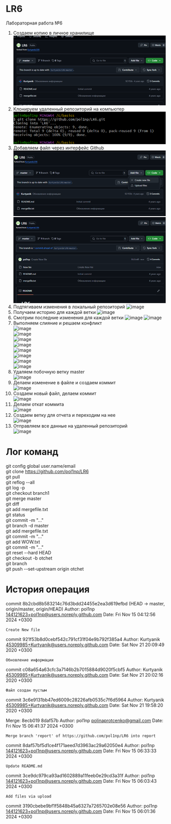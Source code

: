 # LR6
Лабораторная работа №6
1. Создаем копию в личное хранилище
![image](https://github.com/pol1np/LR6/blob/report/newfolder/%D0%A1%D0%BD%D0%B8%D0%BC%D0%BE%D0%BA%20%D1%8D%D0%BA%D1%80%D0%B0%D0%BD%D0%B0%202024-11-15%20040702.png?raw=true)
2. Клонируем удаленный репозиторий на компьютер
![image](https://github.com/pol1np/LR6/blob/report/newfolder/%D0%A1%D0%BD%D0%B8%D0%BC%D0%BE%D0%BA%20%D1%8D%D0%BA%D1%80%D0%B0%D0%BD%D0%B0%202024-11-15%20040908.png?raw=true)
3. Добавляем файл через интерфейс Github
![image](https://github.com/pol1np/LR6/blob/report/newfolder/%D0%A1%D0%BD%D0%B8%D0%BC%D0%BE%D0%BA%20%D1%8D%D0%BA%D1%80%D0%B0%D0%BD%D0%B0%202024-11-15%20041145.png?raw=true)
![image](https://github.com/pol1np/LR6/blob/report/newfolder/%D0%A1%D0%BD%D0%B8%D0%BC%D0%BE%D0%BA%20%D1%8D%D0%BA%D1%80%D0%B0%D0%BD%D0%B0%202024-11-15%20041323.png?raw=true)
4. Подтягиваем изменения в локальный репозиторий
![image](https://github.com/user-attachments/assets/45adc0b1-e31c-4cfd-89a6-fb91a7bb27d9)
5. Получаем историю для каждой ветки
![image](https://github.com/user-attachments/assets/8239bf87-a14f-4fad-ad06-e3cb366a2169)
6. Смотрим последние изменения для каждой ветки
![image](https://github.com/user-attachments/assets/34dedd9a-b986-41ef-a547-ffcbb85abf00)
![image](https://github.com/user-attachments/assets/0f5d7d00-a555-4d05-b558-de71c63fe576)
7. Выполняем слияние и решаем конфликт </br>
![image](https://github.com/user-attachments/assets/dd3c8133-0472-4ff6-b6f8-2adb47dd48b9) </br>
![image](https://github.com/user-attachments/assets/e1687b52-b050-47b4-838a-19daacb2311f) </br>
![image](https://github.com/user-attachments/assets/ea44f9d8-dc66-469c-9e05-0d5baae2c3b3) </br>
![image](https://github.com/user-attachments/assets/bb36da7c-7430-423f-8c57-a16c674a4305) </br>
![image](https://github.com/user-attachments/assets/7d538ebb-4569-48a6-a8dd-5cca115361d3) </br>
![image](https://github.com/user-attachments/assets/49827b9c-4157-402a-9ee4-808880621721) </br>
![image](https://github.com/user-attachments/assets/4a75f470-329d-499f-af74-5fbf53ad6fdf) </br>
![image](https://github.com/user-attachments/assets/c0be92ac-2acb-46e5-8321-a8196b0150f0) </br>
8. Удаляем побочную ветку master </br>
![image](https://github.com/user-attachments/assets/6a4add7f-4249-4726-bcd1-2f098ce1b7d0)
9. Делаем изменение в файле и создаем коммит </br>
![image](https://github.com/user-attachments/assets/7eeec953-a983-4d9b-bc72-10e0bd266dd2)
10. Создаем новый файл, делаем коммит </br>
![image](https://github.com/user-attachments/assets/77ce7073-89d1-4b8b-8f29-463205a11fa0)
11. Делаем откат коммита </br>
![image](https://github.com/user-attachments/assets/3713864b-6895-4ddd-a518-ef8352bf6c71)
12. Создаем ветку для отчета и переходим на нее </br>
![image](https://github.com/user-attachments/assets/18473dce-f9a7-4e98-97fb-e0497008d8f5)
13. Отправляем все данные на удаленный репозиторий</br>
![image](https://github.com/user-attachments/assets/8795487f-a03a-44b6-94ba-8627ea6b7542)
# Лог команд
git config global user.name/email </br>
git clone https://github.com/pol1np/LR6 </br>
git pull </br>
git reflog --all </br>
git log -p </br>
git checkout branch1 </br>
git merge master </br>
git diff </br>
git add mergefile.txt </br>
git status </br>
git commit -m "..." </br>
git branch -d master </br>
git add mergefile.txt </br>
git commit -m "..." </br>
git add WOW.txt </br> 
git commit -m "..." </br>
git reset --hard HEAD </br>
git checkout -b otchet </br>
git branch </br>
git push --set-upstream origin otchet </br>
# История операция
commit 8b2cbd8b583214c76d3bdd24455e2ea3d619efbd (HEAD -> master, origin/master, origin/HEAD)
Author: pol1np <144121623+pol1np@users.noreply.github.com>
Date:   Fri Nov 15 04:12:56 2024 +0300

    Create New file

commit 921f53b8d0cebf542c791cf31f04e9b792f385a4
Author: Kurtyanik <45309985+Kurtyanik@users.noreply.github.com>
Date:   Sat Nov 21 20:09:49 2020 +0300

    Обновление информации

commit c08a654a63cfc3a7146b2b7015884d9020f5cbf5
Author: Kurtyanik <45309985+Kurtyanik@users.noreply.github.com>
Date:   Sat Nov 21 20:02:16 2020 +0300

    Файл создан пустым

commit 3c6e9131bb47ed6009c28226afb0535c7f6d5964
Author: Kurtyanik <45309985+Kurtyanik@users.noreply.github.com>
Date:   Sat Nov 21 19:58:20 2020 +0300

Merge: 8ecb019 8daf57b
Author: pol1np <polinaprotcenko@gmail.com>
Date:   Fri Nov 15 06:41:37 2024 +0300

    Merge branch 'report' of https://github.com/pol1np/LR6 into report

commit 8daf57bf5d1ce4f171aeed7d3963ac29a62050e4
Author: pol1np <144121623+pol1np@users.noreply.github.com>
Date:   Fri Nov 15 06:33:33 2024 +0300

    Update README.md

commit 3ce9dc979ca93ad1602889a11feeb0e29cd3a31f
Author: pol1np <144121623+pol1np@users.noreply.github.com>
Date:   Fri Nov 15 06:03:43 2024 +0300

    Add files via upload

commit 3190cbebe9bf1f5848b45a6327a7265702e08e56
Author: pol1np <144121623+pol1np@users.noreply.github.com>
Date:   Fri Nov 15 06:01:36 2024 +0300







